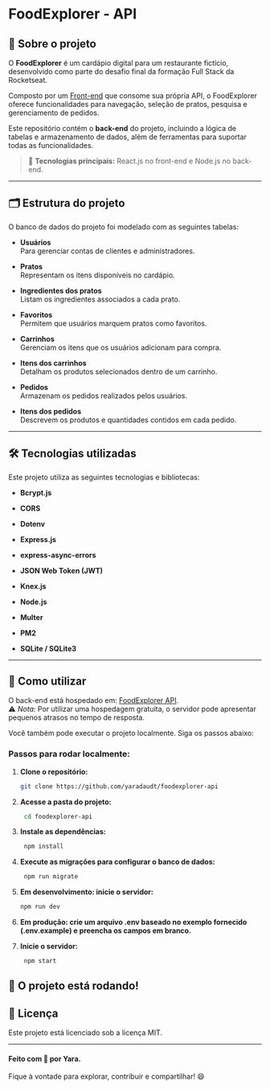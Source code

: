 # FoodExplorer - API

## 📖 Sobre o projeto

O **FoodExplorer** é um cardápio digital para um restaurante fictício, desenvolvido como parte do desafio final da formação Full Stack da Rocketseat.  

Composto por um [Front-end](https://github.com/yaradaudt/foodexplorer_app) que consome sua própria API, o FoodExplorer oferece funcionalidades para navegação, seleção de pratos, pesquisa e gerenciamento de pedidos.  

Este repositório contém o **back-end** do projeto, incluindo a lógica de tabelas e armazenamento de dados, além de ferramentas para suportar todas as funcionalidades.

> 🚀 **Tecnologias principais:** React.js no front-end e Node.js no back-end.

---

## 🗂 Estrutura do projeto

O banco de dados do projeto foi modelado com as seguintes tabelas:

- **Usuários**  
  Para gerenciar contas de clientes e administradores.

- **Pratos**  
  Representam os itens disponíveis no cardápio.

- **Ingredientes dos pratos**  
  Listam os ingredientes associados a cada prato.

- **Favoritos**  
  Permitem que usuários marquem pratos como favoritos.

- **Carrinhos**  
  Gerenciam os itens que os usuários adicionam para compra.

- **Itens dos carrinhos**  
  Detalham os produtos selecionados dentro de um carrinho.

- **Pedidos**  
  Armazenam os pedidos realizados pelos usuários.

- **Itens dos pedidos**  
  Descrevem os produtos e quantidades contidos em cada pedido.

---

## 🛠️ Tecnologias utilizadas

Este projeto utiliza as seguintes tecnologias e bibliotecas:

- **Bcrypt.js**  

- **CORS**  

- **Dotenv**  

- **Express.js**  

- **express-async-errors**  

- **JSON Web Token (JWT)**  

- **Knex.js**  

- **Node.js**  

- **Multer**  

- **PM2**  

- **SQLite / SQLite3**  

---

## 🚀 Como utilizar

O back-end está hospedado em: [FoodExplorer API](https://foodexplorer-api-79ps.onrender.com).  
⚠️ *Nota:* Por utilizar uma hospedagem gratuita, o servidor pode apresentar pequenos atrasos no tempo de resposta.  

Você também pode executar o projeto localmente. Siga os passos abaixo:

### Passos para rodar localmente:

1. **Clone o repositório:**
   ```bash
   git clone https://github.com/yaradaudt/foodexplorer-api 
   ```

2. **Acesse a pasta do projeto:**
   ```bash
    cd foodexplorer-api
    ```

3. **Instale as dependências:**
   ```bash
    npm install
    ```

4. **Execute as migrações para configurar o banco de dados:**
   ```bash
    npm run migrate
    ```

5. **Em desenvolvimento: inicie o servidor:**
    ```bash
    npm run dev
    ```

6. **Em produção: crie um arquivo .env baseado no exemplo fornecido (.env.example) e preencha os campos em branco.**

7. **Inicie o servidor:**
   ```bash
    npm start
    ```

## 🚀 O projeto está rodando! 

## 📝 Licença

Este projeto está licenciado sob a licença MIT.

---

#### Feito com 💜 por Yara. 
Fique à vontade para explorar, contribuir e compartilhar! 😄
